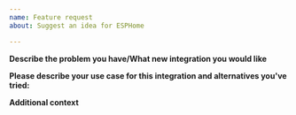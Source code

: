 ```yaml
---
name: Feature request
about: Suggest an idea for ESPHome

---
```


<!-- READ THIS FIRST:
 - This is for feature requests only, for issues please go to the issues repository.
 - Please be as descriptive as possible, especially use-cases that can otherwise not be solved boost the problem's priority.

 DO NOT DELETE ANY TEXT from this template! Otherwise the issue may be closed without a comment.
-->

**Describe the problem you have/What new integration you would like**
<!-- A description of what you want to happen. -->

**Please describe your use case for this integration and alternatives you've tried:**
<!-- A clear and concise description of what the problem is. -->

**Additional context**
<!-- Add any other context about the feature request here. -->


<!-- LEAVE THIS LINE AS-IS AND DON'T DELETE IT, OTHERWISE THE FEATURE REQUEST WILL BE CLOSED AUTOMATICALLY. -->
